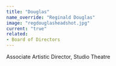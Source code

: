 ```yaml
---
title: "Douglas"
name_override: "Reginald Douglas"
image: "regdouglasheadshot.jpg"
current: "true"
related:
- Board of Directors
---
```


Associate Artistic Director, Studio Theatre
